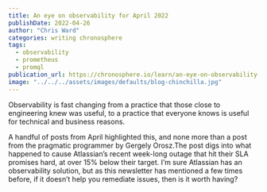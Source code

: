 ```yaml
---
title: An eye on observability for April 2022
publishDate: 2022-04-26
author: "Chris Ward"
categories: writing chronosphere
tags: 
  - observability
  - prometheus
  - promql
publication_url: https://chronosphere.io/learn/an-eye-on-observability-for-april-2022/
image: "../../../assets/images/defaults/blog-chinchilla.jpg"
---
```

Observability is fast changing from a practice that those close to engineering knew was useful, to a practice that everyone knows is useful for technical and business reasons.

A handful of posts from April highlighted this, and none more than a post from the pragmatic programmer by Gergely Orosz.The post digs into what happened to cause Atlassian’s recent week-long outage that hit their SLA promises hard, at over 15% below their target. I’m sure Atlassian has an observability solution, but as this newsletter has mentioned a few times before, if it doesn’t help you remediate issues, then is it worth having?